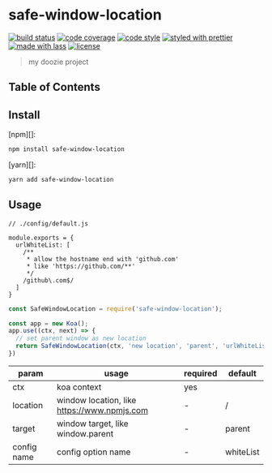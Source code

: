 # safe-window-location

[![build status](https://img.shields.io/travis/forthedamn/safe-window-location.svg)](https://travis-ci.org/forthedamn/safe-window-location)
[![code coverage](https://img.shields.io/codecov/c/github/forthedamn/safe-window-location.svg)](https://codecov.io/gh/forthedamn/safe-window-location)
[![code style](https://img.shields.io/badge/code_style-XO-5ed9c7.svg)](https://github.com/sindresorhus/xo)
[![styled with prettier](https://img.shields.io/badge/styled_with-prettier-ff69b4.svg)](https://github.com/prettier/prettier)
[![made with lass](https://img.shields.io/badge/made_with-lass-95CC28.svg)](https://lass.js.org)
[![license](https://img.shields.io/github/license/forthedamn/safe-window-location.svg)](LICENSE)

> my doozie project

## Table of Contents


## Install

[npm][]:

```sh
npm install safe-window-location
```

[yarn][]:

```sh
yarn add safe-window-location
```


## Usage


```
// ./config/default.js

module.exports = {
  urlWhiteList: [
    /**
     * allow the hostname end with 'github.com'
     * like 'https://github.com/**'
     */
    /github\.com$/
  ]
}
```


```js
const SafeWindowLocation = require('safe-window-location');

const app = new Koa();
app.use((ctx, next) => {
  // set parent window as new location
  return SafeWindowLocation(ctx, 'new location', 'parent', 'urlWhiteList');
})
```

param | usage | required | default
--- | --- | ---| ---
ctx | koa context | yes | 
location | window location, like https://www.npmjs.com | - | /
target | window target, like window.parent | - | parent
config name | config option name | - | whiteList
